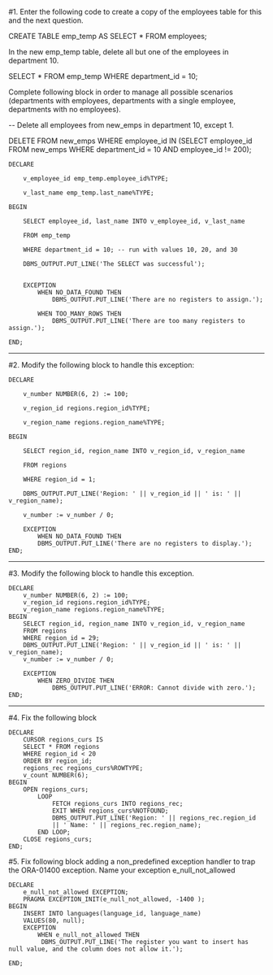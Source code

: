 #1. 
Enter the following code to create a copy of the employees table for this and the next question.

CREATE TABLE emp_temp AS SELECT * FROM employees;

In the new emp_temp table, delete all but one of the employees in department 10.

SELECT * FROM emp_temp WHERE department_id = 10;

Complete following block in order to manage all possible scenarios (departments with employees, departments with a single employee, departments with no employees).

-- Delete all employees from new_emps in department 10, except 1.

DELETE FROM new_emps WHERE employee_id IN (SELECT employee_id FROM new_emps WHERE department_id = 10 AND employee_id != 200);


    DECLARE

        v_employee_id emp_temp.employee_id%TYPE;

        v_last_name emp_temp.last_name%TYPE;

    BEGIN

        SELECT employee_id, last_name INTO v_employee_id, v_last_name

        FROM emp_temp

        WHERE department_id = 10; -- run with values 10, 20, and 30

        DBMS_OUTPUT.PUT_LINE('The SELECT was successful');

        
        EXCEPTION
            WHEN NO_DATA_FOUND THEN
                DBMS_OUTPUT.PUT_LINE('There are no registers to assign.');

            WHEN TOO_MANY_ROWS THEN
                DBMS_OUTPUT.PUT_LINE('There are too many registers to assign.');
                
    END;

---

#2.
Modify the following block to handle this exception:

    DECLARE

        v_number NUMBER(6, 2) := 100;

        v_region_id regions.region_id%TYPE;

        v_region_name regions.region_name%TYPE;

    BEGIN

        SELECT region_id, region_name INTO v_region_id, v_region_name

        FROM regions

        WHERE region_id = 1;

        DBMS_OUTPUT.PUT_LINE('Region: ' || v_region_id || ' is: ' || v_region_name);

        v_number := v_number / 0;
        
        EXCEPTION
            WHEN NO_DATA_FOUND THEN
            DBMS_OUTPUT.PUT_LINE('There are no registers to display.');
    END;

---

#3.
Modify the following block to handle this exception.

    DECLARE
        v_number NUMBER(6, 2) := 100;
        v_region_id regions.region_id%TYPE;
        v_region_name regions.region_name%TYPE;
    BEGIN
        SELECT region_id, region_name INTO v_region_id, v_region_name
        FROM regions
        WHERE region_id = 29;
        DBMS_OUTPUT.PUT_LINE('Region: ' || v_region_id || ' is: ' || v_region_name);
        v_number := v_number / 0;
        
        EXCEPTION
            WHEN ZERO_DIVIDE THEN
                DBMS_OUTPUT.PUT_LINE('ERROR: Cannot divide with zero.');
    END;

---

#4.
Fix the following block

    DECLARE
        CURSOR regions_curs IS
        SELECT * FROM regions
        WHERE region_id < 20
        ORDER BY region_id;
        regions_rec regions_curs%ROWTYPE;
        v_count NUMBER(6);
    BEGIN
        OPEN regions_curs;
            LOOP
                FETCH regions_curs INTO regions_rec;
                EXIT WHEN regions_curs%NOTFOUND;
                DBMS_OUTPUT.PUT_LINE('Region: ' || regions_rec.region_id
                || ' Name: ' || regions_rec.region_name);
            END LOOP;
        CLOSE regions_curs;
    END;
#5.
Fix following block adding a non_predefined exception handler to trap the ORA-01400 exception. 
Name your exception e_null_not_allowed

    DECLARE
        e_null_not_allowed EXCEPTION;
        PRAGMA EXCEPTION_INIT(e_null_not_allowed, -1400 );
    BEGIN
        INSERT INTO languages(language_id, language_name)
        VALUES(80, null);
        EXCEPTION
            WHEN e_null_not_allowed THEN
             DBMS_OUTPUT.PUT_LINE('The register you want to insert has null value, and the column does not allow it.');
            
    END;
